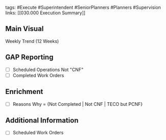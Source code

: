 tags:
	#Execute
	#Superintendent
	#SeniorPlanners
	#Planners
	#Supervision
links:
	[[030.000 Execution Summary]]
## Main Visual
Weekly Trend (12 Weeks)

## GAP Reporting

- [ ] Scheduled Operations Not "CNF"
- [ ] Completed Work Orders

## Enrichment
- [ ] Reasons Why = {Not Completed  | Not CNF | TECO but PCNF}
## Additional Information
- [ ] Scheduled Work Orders
